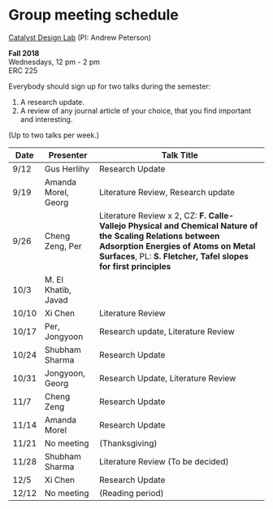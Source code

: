 # Group meeting schedule #
[Catalyst Design Lab](http://brown.edu/go/catalyst) (PI: Andrew Peterson)

**Fall 2018**  
Wednesdays, 12 pm - 2 pm  
ERC 225

Everybody should sign up for two talks during the semester:

1. A research update.
2. A review of any journal article of your choice, that you find important and interesting.

(Up to two talks per week.)


|   Date     |   Presenter   |   Talk Title                                              |
| ---------- | ------------- | --------------------------------------------------------- |
| 9/12       | Gus Herlihy   | Research Update                                           |
| 9/19       | Amanda Morel, Georg  | Literature Review, Research update                                         |
| 9/26       | Cheng Zeng, Per |  Literature Review x 2, CZ: **F. Calle-Vallejo Physical and Chemical Nature of the Scaling Relations between Adsorption Energies of Atoms on Metal Surfaces**, PL: **S. Fletcher, Tafel slopes for first principles**                                        |
| 10/3       | M. El Khatib, Javad |                                                           |
| 10/10      | Xi Chen       | Literature Review                                         |
| 10/17      | Per, Jongyoon | Research update, Literature Review                        |
| 10/24      | Shubham Sharma| Research Update                                           |
| 10/31      | Jongyoon, Georg | Research Update, Literature Review                      |
| 11/7       |  Cheng Zeng   | Research Update                                           |
| 11/14      | Amanda Morel  | Research Update                                           |
| 11/21      | No meeting    |  (Thanksgiving)                                           |
| 11/28      | Shubham Sharma| Literature Review (To be decided)                         |
| 12/5       | Xi Chen       | Research Update                                           |
| 12/12      | No meeting    |  (Reading period)                                         |